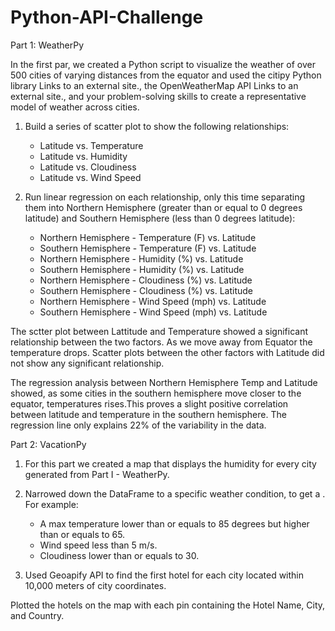 # Python-API-Challenge


Part 1: WeatherPy


In the first par, we created a Python script to visualize the weather of over 500 cities of varying distances from the equator and used the citipy Python library Links to an external site., the OpenWeatherMap API Links to an external site., and your problem-solving skills to create a representative model of weather across cities.

1. Build a series of scatter plot to show the following relationships:
    * Latitude vs. Temperature
    * Latitude vs. Humidity
    * Latitude vs. Cloudiness
    * Latitude vs. Wind Speed

2. Run linear regression on each relationship, only this time separating them into Northern Hemisphere (greater than or equal to 0 degrees latitude) and Southern Hemisphere (less than 0 degrees latitude):
    * Northern Hemisphere - Temperature (F) vs. Latitude
    * Southern Hemisphere - Temperature (F) vs. Latitude
    * Northern Hemisphere - Humidity (%) vs. Latitude
    * Southern Hemisphere - Humidity (%) vs. Latitude
    * Northern Hemisphere - Cloudiness (%) vs. Latitude
    * Southern Hemisphere - Cloudiness (%) vs. Latitude
    * Northern Hemisphere - Wind Speed (mph) vs. Latitude
    * Southern Hemisphere - Wind Speed (mph) vs. Latitude

The sctter plot between Lattitude and Temperature showed a significant relationship between the two factors. As we move away from Equator the temperature drops. Scatter plots between the other factors with Latitude did not show any significant relationship.


The regression analysis between Northern Hemisphere Temp and Latitude showed, as some cities in the southern hemisphere move closer to the equator, temperatures rises.This proves a slight positive correlation between latitude and temperature in the southern hemisphere.
The regression line only explains 22% of the variability in the data.


Part 2: VacationPy

1. For this part we created a map that displays the humidity for every city generated from Part I - WeatherPy.

2. Narrowed down the DataFrame to a specific weather condition, to get a . For example:

    * A max temperature lower than or equals to 85 degrees but higher than or equals to 65.
    * Wind speed less than 5 m/s.
    * Cloudiness lower than or equals to 30.

3. Used Geoapify API to find the first hotel for each city located within 10,000 meters of city coordinates.

Plotted the hotels on the map with each pin containing the Hotel Name, City, and Country.



